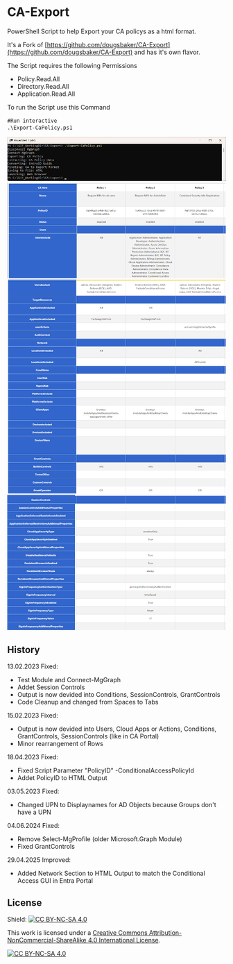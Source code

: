 # CA-Export

PowerShell Script to help Export your CA policys as a html format.

It's a Fork of [https://github.com/dougsbaker/CA-Export](https://github.com/dougsbaker/CA-Export) and has it's own flavor.

The Script requires the following Permissions

- Policy.Read.All
- Directory.Read.All
- Application.Read.All

To run the Script use this Command

```pwsh
#Run interactive
.\Export-CaPolicy.ps1
```

![Export-CaPolicy_01](Export-CaPolicy_01.jpg)
![Export-CaPolicy_02](Export-CaPolicy_02.jpg)
![Export-CaPolicy_03](Export-CaPolicy_03.jpg)
![Export-CaPolicy_04](Export-CaPolicy_04.jpg)

## History

13.02.2023 Fixed:

- Test Module and Connect-MgGraph
- Addet Session Controls
- Output is now devided into Conditions, SessionControls, GrantControls
- Code Cleanup and changed from Spaces to Tabs

15.02.2023 Fixed:

- Output is now devided into Users, Cloud Apps or Actions, Conditions, GrantControls, SessionControls (like in CA Portal)
- Minor rearrangement of Rows

18.04.2023 Fixed:

- Fixed Script Parameter "PolicyID" -ConditionalAccessPolicyId
- Addet PolicyID to HTML Output

03.05.2023 Fixed:

- Changed UPN to Displaynames for AD Objects because Groups don't have a UPN

04.06.2024 Fixed:

- Remove Select-MgProfile (older Microsoft.Graph Module)
- Fixed GrantControls

29.04.2025 Improved:

- Added Network Section to HTML Output to match the Conditional Access GUI in Entra Portal

## License

Shield: [![CC BY-NC-SA 4.0][cc-by-nc-sa-shield]][cc-by-nc-sa]

This work is licensed under a
[Creative Commons Attribution-NonCommercial-ShareAlike 4.0 International License][cc-by-nc-sa].

[![CC BY-NC-SA 4.0][cc-by-nc-sa-image]][cc-by-nc-sa]

[cc-by-nc-sa]: http://creativecommons.org/licenses/by-nc-sa/4.0/
[cc-by-nc-sa-image]: https://licensebuttons.net/l/by-nc-sa/4.0/88x31.png
[cc-by-nc-sa-shield]: https://img.shields.io/badge/License-CC%20BY--NC--SA%204.0-lightgrey.svg
